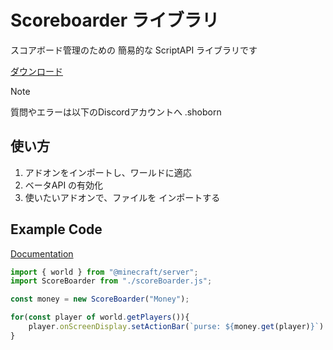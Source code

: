# Scoreboarder ライブラリ

スコアボード管理のための 簡易的な ScriptAPI ライブラリです

[ダウンロード](https://github.com/haya-to8810/Scoreboarder/releases/download/minecraft/scoreBoarder.js)

> [!NOTE]
> 質問やエラーは以下のDiscordアカウントへ
> .shoborn

## 使い方
1. アドオンをインポートし、ワールドに適応
2. ベータAPI の有効化
3. 使いたいアドオンで、ファイルを インポートする

## Example Code

[Documentation](docs/scoreboarder.md)

```javascript
import { world } from "@minecraft/server";
import ScoreBoarder from "./scoreBoarder.js";

const money = new ScoreBoarder("Money");

for(const player of world.getPlayers()){
    player.onScreenDisplay.setActionBar(`purse: ${money.get(player)}`)
}
```
